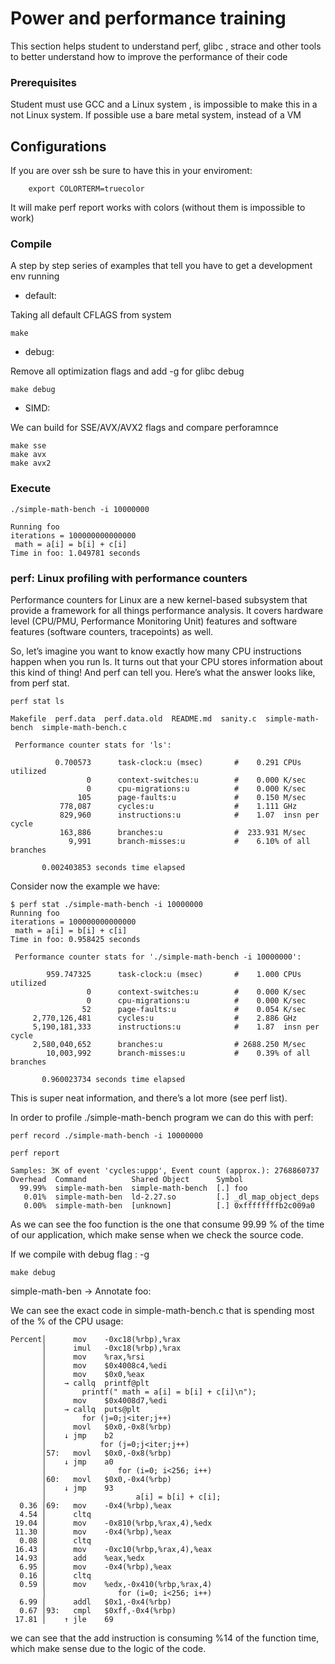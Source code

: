 # Power and performance training

This section helps student to understand perf, glibc , strace and other tools
to better understand how to improve the performance of their code


### Prerequisites

Student must use GCC and a Linux system , is impossible to make this in a not
Linux system. If possible use a bare metal system, instead of a VM

## Configurations

If you are over ssh be sure to have this in your enviroment: 

```
    export COLORTERM=truecolor
```

It will make perf report works with colors (without them is impossible to work)

### Compile

A step by step series of examples that tell you have to get a development env running

* default:

Taking all default CFLAGS from system

```
make
```

* debug:

Remove all optimization flags and add -g for glibc debug

```
make debug
```

* SIMD: 

We can build for SSE/AVX/AVX2 flags and compare perforamnce 

```
make sse
make avx
make avx2
```


### Execute

```
./simple-math-bench -i 10000000

Running foo
iterations = 100000000000000
 math = a[i] = b[i] + c[i]
Time in foo: 1.049781 seconds
```


### perf: Linux profiling with performance counters

Performance counters for Linux are a new kernel-based subsystem that provide a
framework for all things performance analysis. It covers hardware level
(CPU/PMU, Performance Monitoring Unit) features and software features (software
counters, tracepoints) as well.

So, let’s imagine you want to know exactly how many CPU instructions happen
when you run ls. It turns out that your CPU stores information about this kind
of thing! And perf can tell you. Here’s what the answer looks like, from perf
stat.

```
perf stat ls

Makefile  perf.data  perf.data.old  README.md  sanity.c  simple-math-bench  simple-math-bench.c

 Performance counter stats for 'ls':

          0.700573      task-clock:u (msec)       #    0.291 CPUs utilized
                 0      context-switches:u        #    0.000 K/sec
                 0      cpu-migrations:u          #    0.000 K/sec
               105      page-faults:u             #    0.150 M/sec
           778,087      cycles:u                  #    1.111 GHz
           829,960      instructions:u            #    1.07  insn per cycle
           163,886      branches:u                #  233.931 M/sec
             9,991      branch-misses:u           #    6.10% of all branches

       0.002403853 seconds time elapsed

```

Consider now the example we have: 

```
$ perf stat ./simple-math-bench -i 10000000
Running foo
iterations = 100000000000000
 math = a[i] = b[i] + c[i]
Time in foo: 0.958425 seconds

 Performance counter stats for './simple-math-bench -i 10000000':

        959.747325      task-clock:u (msec)       #    1.000 CPUs utilized
                 0      context-switches:u        #    0.000 K/sec
                 0      cpu-migrations:u          #    0.000 K/sec
                52      page-faults:u             #    0.054 K/sec
     2,770,126,481      cycles:u                  #    2.886 GHz
     5,190,181,333      instructions:u            #    1.87  insn per cycle
     2,580,040,652      branches:u                # 2688.250 M/sec
        10,003,992      branch-misses:u           #    0.39% of all branches

       0.960023734 seconds time elapsed

```

This is super neat information, and there’s a lot more (see perf list).

In order to profile ./simple-math-bench program we can do this with perf:

```
perf record ./simple-math-bench -i 10000000

perf report

Samples: 3K of event 'cycles:uppp', Event count (approx.): 2768860737
Overhead  Command          Shared Object      Symbol
  99.99%  simple-math-ben  simple-math-bench  [.] foo
   0.01%  simple-math-ben  ld-2.27.so         [.] _dl_map_object_deps
   0.00%  simple-math-ben  [unknown]          [.] 0xffffffffb2c009a0
```

As we can see the foo function is the one that consume 99.99 % of the time of
our application, which make sense when we check the source code.

If we compile with debug flag : -g 

```
make debug
```

simple-math-ben -> Annotate foo: 

We can see the exact code in simple-math-bench.c that is spending most of the %
of the CPU usage: 

```
Percent│      mov    -0xc18(%rbp),%rax
       │      imul   -0xc18(%rbp),%rax
       │      mov    %rax,%rsi
       │      mov    $0x4008c4,%edi
       │      mov    $0x0,%eax
       │    → callq  printf@plt
       │        printf(" math = a[i] = b[i] + c[i]\n");
       │      mov    $0x4008d7,%edi
       │    → callq  puts@plt
       │        for (j=0;j<iter;j++)
       │      movl   $0x0,-0x8(%rbp)
       │    ↓ jmp    b2
       │            for (j=0;j<iter;j++)
       │57:   movl   $0x0,-0x8(%rbp)
       │    ↓ jmp    a0
       │                for (i=0; i<256; i++)
       │60:   movl   $0x0,-0x4(%rbp)
       │    ↓ jmp    93
       │                    a[i] = b[i] + c[i];
  0.36 │69:   mov    -0x4(%rbp),%eax
  4.54 │      cltq
 19.04 │      mov    -0x810(%rbp,%rax,4),%edx
 11.30 │      mov    -0x4(%rbp),%eax
  0.08 │      cltq
 16.43 │      mov    -0xc10(%rbp,%rax,4),%eax
 14.93 │      add    %eax,%edx
  6.95 │      mov    -0x4(%rbp),%eax
  0.16 │      cltq
  0.59 │      mov    %edx,-0x410(%rbp,%rax,4)
       │                for (i=0; i<256; i++)
  6.99 │      addl   $0x1,-0x4(%rbp)
  0.67 │93:   cmpl   $0xff,-0x4(%rbp)
 17.81 │    ↑ jle    69

```

we can see that the add instruction is consuming %14 of the function time,
which make sense due to the logic of the code.
